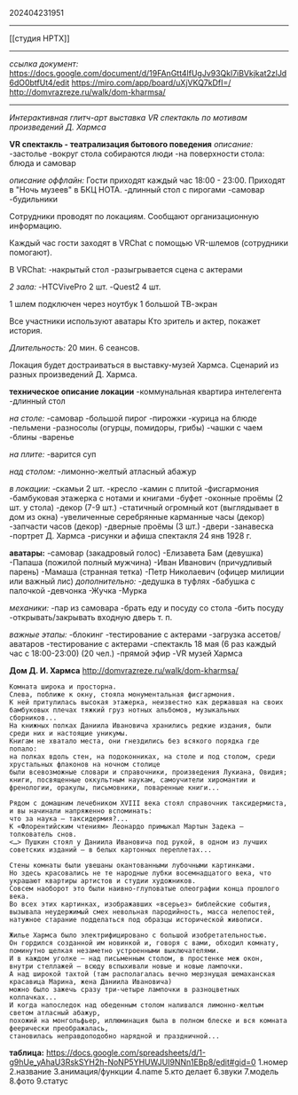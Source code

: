 202404231951
***
[[студия HPTX]]
***
*ссылка документ:*
https://docs.google.com/document/d/19FAnGtt4lfUgJv93Qkl7iBVkjkat2zlJd6dO0btfUt4/edit
https://miro.com/app/board/uXjVKQ7kDfI=/
http://domvrazreze.ru/walk/dom-kharmsa/
***
*Интерактивная глитч-арт выставка*
*VR спектакль по мотивам произведений Д. Хармса*

**VR спектакль - театрализация бытового поведения**
*описание:*
-застолье
-вокруг стола собираются люди
-на поверхности стола: блюда и самовар

*описание оффлайн:*
Гости приходят каждый час 18:00 - 23:00.
Приходят в "Ночь музеев" в БКЦ НОТА.
-длинный стол с пирогами
-самовар
-будильники

Сотрудники проводят по локациям.
Сообщают организационную информацию.

Каждый час гости заходят в VRChat с помощью VR-шлемов (сотрудники помогают).

В VRChat:
-накрытый стол
-разыгрывается сцена с актерами

*2 зала:*
-HTCVivePro 2 шт.
-Quest2 4 шт.

1 шлем подключен через ноутбук
1 большой ТВ-экран

Все участники используют аватары
Кто зритель и актер, покажет история.

*Длительность:*
20 мин.
6 сеансов.

Локация будет достраиваться в выставку-музей Хармса.
Сценарий из разных произведений Д. Хармса.

**техническое описание локации**
-коммунальная квартира интелегента
-длинный стол

*на столе:*
-самовар
-большой пирог
-пирожки
-курица на блюде
-пельмени
-разносолы (огурцы, помидоры, грибы)
-чашки с чаем
-блины
-варенье

*на плите:*
-варится суп

*над столом:*
-лимонно-желтый атласный абажур

*в локации:*
-скамьи 2 шт.
-кресло
-камин с плитой
-фисгармония
-бамбуковая этажерка с нотами и книгами
-буфет
-оконные проёмы (2 шт. у стола)
-декор (7-9 шт.)
-статичный огромный кот
(выглядывает в дом из окна)
-увеличенные серебрянные карманные часы (декор)
-запчасти часов (декор)
-дверные проёмы (3 шт.)
-двери
-занавеска
-портрет Д. Хармса
-рисунки и афиша спектакля 24 янв 1928 г.

**аватары:**
-самовар (закадровый голос)
-Елизавета Бам (девушка)
-Папаша (пожилой полный мужчина)
-Иван Иванович (причудливый парень)
-Мамаша (странная тетка)
-Петр Николаевич (офицер милиции или важный лис)
*дополнительно:*
-дедушка в туфлях
-бабушка с палочкой
-девчонка
-Жучка
-Мурка

*механики:*
-пар из самовара
-брать еду и посуду со стола
-бить посуду
-открывать/закрывать входную дверь
т. п.

*важные этапы:*
-блокинг
-тестирование с актерами
-загрузка ассетов/аватаров
-тестирование с актерами
-спектакль 18 мая (6 раз каждый час с 18:00-23:00) (20 чел.)
-прямой эфир
-VR музей Хармса

**Дом Д. И. Хармса**
http://domvrazreze.ru/walk/dom-kharmsa/

```
Комната широка и просторна. 
Слева, поближе к окну, стояла монументальная фисгармония. 
К ней притулилась высокая этажерка, неизвестно как державшая на своих бамбуковых плечах тяжкий груз нотных альбомов, музыкальных сборников... 
На книжных полках Даниила Ивановича хранились редкие издания, были среди них и настоящие уникумы. 
Книгам не хватало места, они гнездились без всякого порядка где попало: 
на полках вдоль стен, на подоконниках, на столе и под столом, среди хрустальных флаконов на ночном столице 
были всевозможные словари и справочники, произведения Лукиана, Овидия; 
книги, посвященные оккультным наукам, самоучители хиромантии и френологии, оракулы, письмовники, поваренные книги...

Рядом с домашним лечебником XVIII века стоял справочник таксидермиста, и вы начинали напряженно вспоминать: 
что за наука – таксидермия?... 
К «Флорентийским чтениям» Леонардо примыкал Мартын Задека – толкователь снов. 
<…> Пушкин стоял у Даниила Ивановича под рукой, в одном из лучших советских изданий – в белых картонных переплетах...

Стены комнаты были увешаны окантованными лубочными картинками. 
Но здесь красовались не те народные лубки восемнадцатого века, что украшают квартиры артистов и студии художников. 
Совсем наоборот это были наивно-глуповатые олеографии конца прошлого века. 
Во всех этих картинках, изображавших «всерьез» библейские события, 
вызывала неудержимый смех невольная пародийность, масса нелепостей, 
натужное старание подделаться под образцы исторической живописи.

Жилье Хармса было электрифицировано с большой изобретательностью. 
Он гордился созданной им новинкой и, говоря с вами, обходил комнату, поминутно щелкая незаметно устроенными выключателями. 
И в каждом уголке – над письменным столом, в простенке меж окон, внутри стеллажей – всюду вспыхивали новые и новые лампочки. 
А над широкой тахтой (там располагалась вечно мерзнущая шемаханская красавица Марина, жена Даниила Ивановича) 
можно было зажечь сразу три-четыре лампочки в разноцветных колпачках... 
И когда напоследок над обеденным столом наливался лимонно-желтым светом атласный абажур, 
похожий на монгольфьер, иллюминация была в полном блеске и вся комната феерически преображалась, 
становилась неправдоподобно нарядной и праздничной...
```

**таблица:**
https://docs.google.com/spreadsheets/d/1-g9hUe_yAhaU3RskSYH2h-NoNP5YHUWJUI9NNn1EBp8/edit#gid=0
1.номер
2.название
3.анимация/функции
4.name
5.кто делает
6.звуки
7.модель
8.фото
9.статус